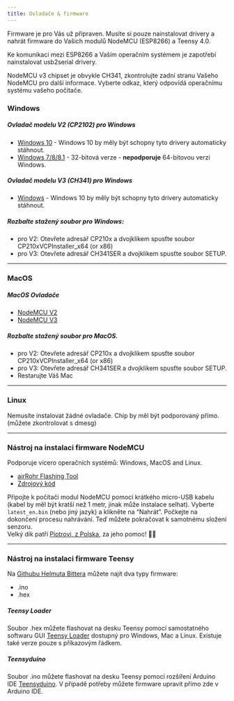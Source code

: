 ```yaml
---
title: Ovladače & firmware
---
```


Firmware je pro Vás už připraven. Musíte si pouze nainstalovat drivery a nahrát firmware do Vašich modulů NodeMCU (ESP8266) a Teensy 4.0.

Ke komunikaci mezi ESP8266 a Vaším operačním systémem je zapotřebí nainstalovat usb2serial drivery.

NodeMCU v3 chipset je obvykle CH341, zkontrolujte zadní stranu Vašeho NodeMCU pro další informace. Vyberte odkaz, který odpovídá operačnímu systému vašeho počítače.

### Windows

##### Ovladač modelu V2 (CP2102) pro Windows
* [Windows 10](https://www.silabs.com/documents/public/software/CP210x_Universal_Windows_Driver.zip) - Windows 10 by měly být schopny tyto drivery automaticky stáhnout.
* [Windows 7/8/8.1](https://www.silabs.com/documents/public/software/CP210x_Windows_Drivers.zip) - 32-bitová verze - **nepodporuje** 64-bitovou verzi Windows.

##### Ovladač modelu V3 (CH341) pro Windows
* [Windows](http://www.wch.cn/downloads/file/5.html) - Windows 10 by měly být schopny tyto drivery automaticky stáhnout.

##### Rozbalte stažený soubor pro Windows:
* pro V2: Otevřete adresář CP210x a dvojklikem spusťte soubor CP210xVCPInstaller_x64 (or x86)
* pro V3: Otevřete adresář CH341SER a dvojklikem spusťte soubor SETUP.

---

### MacOS

#####  MacOS Ovladače
* [NodeMCU V2](https://www.silabs.com/documents/public/software/Mac_OSX_VCP_Driver.zip )
* [NodeMCU V3](http://www.wch.cn/downloads/file/178.html)

#####  Rozbalte stažený soubor pro MacOS.
* pro V2: Otevřete adresář CP210x a dvojklikem spusťte soubor CP210xVCPInstaller_x64 (or x86)
* pro V3: Otevřete adresář CH341SER a dvojklikem spusťte soubor SETUP.
* Restarujte Váš Mac

---

### Linux
Nemusíte instalovat žádné ovladače. Chip by měl být podporovaný přímo. (můžete zkontrolovat s dmesg)

---
### Nástroj na instalaci firmware NodeMCU
Podporuje vícero operačních systémů: Windows, MacOS and Linux.

* [airRohr Flashing Tool](http://firmware.sensor.community/airrohr/flashing-tool/)
* [Zdrojový kód](https://github.com/opendata-stuttgart/airrohr-firmware-flasher)

Připojte k počítači modul NodeMCU pomocí krátkého micro-USB kabelu (kabel by měl být kratší než 1 metr, jinak může instalace selhat). Vyberte `latest_en.bin`  (nebo jiný jazyk) a klikněte na “Nahrát”. Počkejte na dokončení procesu nahrávání. Teď můžete pokračovat k samotnému složení senzoru.
<br>
Velký dík patří [Piotrovi, z Polska](https://dropbox.inf.re/), za jeho pomoc! 🙋‍♂️

---
### Nástroj na instalaci firmware Teensy
Na [Githubu Helmuta Bittera](https://github.com/hbitter/DNMS/tree/master/Firmware) můžete najít dva typy firmware:
* .ino
* .hex

#####  Teensy Loader
Soubor .hex můžete flashovat na desku Teensy pomocí samostatného softwaru GUI [Teensy Loader](https://www.pjrc.com/teensy/loader.html) dostupný pro Windows, Mac a Linux.
Existuje také verze pouze s příkazovým řádkem.

#####  Teensyduino
Soubor .ino můžete flashovat na desku Teensy pomocí rozšíření Arduino IDE [Teensyduino](https://www.pjrc.com/teensy/teensyduino.html).
V případě potřeby můžete firmware upravit přímo zde v Arduino IDE.
